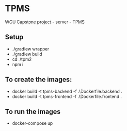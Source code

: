 # TPMS
WGU Capstone project - server - TPMS

## Setup

- ./gradlew wrapper
- ./gradlew build
- cd ./tpm2
- npm i


## To create the images:

- docker build -t tpms-backend -f .\Dockerfile.backend .
- docker build -t tpms-frontend -f .\Dockerfile.frontend .


## To run the images

- docker-compose up